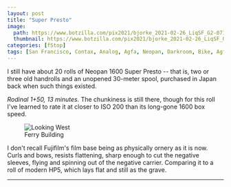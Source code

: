 ```yaml
---
layout: post
title: "Super Presto"
image:
  path: https://www.botzilla.com/pix2021/bjorke_2021-02-26_LiqSF_G2-071.jpg
  thumbnail: https://www.botzilla.com/pix2021/bjorke_2021-02-26_LiqSF_G2-071.jpg
categories: [fStop]
tags: [San Francisco, Contax, Analog, Agfa, Neopan, Darkroom, Bike, Agfa]
---
```


I still have about 20 rolls of Neopan 1600 Super Presto -- that is, two or three old handrolls and an unopened
30-meter spool, purchased in Japan back when such things existed.

_Rodinal 1+50, 13 minutes._ The chunkiness is still there, though for this roll I've learned to rate it at closer to ISO 200 than its long-gone 1600 box speed.

<figure class="align-center">
<img alt="Looking West" src="https://botzilla.com/pix2021/bjorke_2021-02-26_LiqSF_G2-072.jpg">
<figcaption>Ferry Building</figcaption>
</figure>

I don't recall Fujifilm's film base being as physically ornery as it is now. Curls and bows, resists flattening, sharp enough to cut the negative sleeves, flying and spinning out of the negative carrier. Comparing it to a roll of modern HP5, which lays flat and still as the grave.

<hr>

